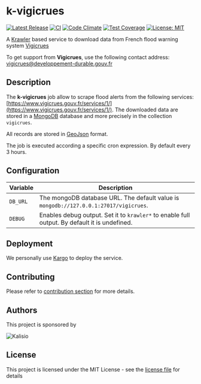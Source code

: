 # k-vigicrues

[![Latest Release](https://img.shields.io/github/v/tag/kalisio/k-vigicrues?sort=semver&label=latest)](https://github.com/kalisio/k-vigicrues/releases)
[![CI](https://github.com/kalisio/k-vigicrues/actions/workflows/main.yaml/badge.svg)](https://github.com/kalisio/k-vigicrues/actions/workflows/main.yaml)
[![Code Climate](https://codeclimate.com/github/kalisio/k-vigicrues/badges/gpa.svg)](https://codeclimate.com/github/kalisio/k-vigicrues)
[![Test Coverage](https://codeclimate.com/github/kalisio/k-vigicrues/badges/coverage.svg)](https://codeclimate.com/github/kalisio/k-vigicrues/coverage)
[![License: MIT](https://img.shields.io/badge/License-MIT-yellow.svg)](https://opensource.org/licenses/MIT)

A [Krawler](https://kalisio.github.io/krawler/) based service to download data from French flood warning system [Vigicrues](https://www.vigicrues.gouv.fr/)

To get support from **Vigicrues**, use the following contact address: <vigicrues@developpement-durable.gouv.fr>

## Description

The **k-vigicrues** job allow to scrape flood alerts from the following services: [https://www.vigicrues.gouv.fr/services/1/](https://www.vigicrues.gouv.fr/services/1/). The downloaded data are stored in a [MongoDB](https://www.mongodb.com/) database and more precisely in the collection `vigicrues`.

All records are stored in [GeoJson](https://fr.wikipedia.org/wiki/GeoJSON) format.

The job is executed according a specific cron expression. By default every 3 hours.

## Configuration

| Variable | Description |
|--- | --- |
| `DB_URL` | The mongoDB database URL. The default value is `mongodb://127.0.0.1:27017/vigicrues`. |
| `DEBUG` | Enables debug output. Set it to `krawler*` to enable full output. By default it is undefined. |

## Deployment

We personally use [Kargo](https://kalisio.github.io/kargo/) to deploy the service.

## Contributing

Please refer to [contribution section](./CONTRIBUTING.md) for more details.

## Authors

This project is sponsored by 

![Kalisio](https://s3.eu-central-1.amazonaws.com/kalisioscope/kalisio/kalisio-logo-black-256x84.png)

## License

This project is licensed under the MIT License - see the [license file](./LICENSE) for details



